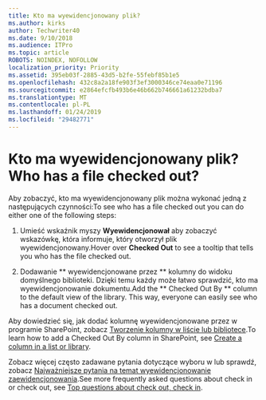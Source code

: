 ```yaml
---
title: Kto ma wyewidencjonowany plik?
ms.author: kirks
author: Techwriter40
ms.date: 9/10/2018
ms.audience: ITPro
ms.topic: article
ROBOTS: NOINDEX, NOFOLLOW
localization_priority: Priority
ms.assetid: 395eb03f-2885-43d5-b2fe-55febf85b1e5
ms.openlocfilehash: 432c8a2a18fe903f3ef3000346ce74eaa0e71196
ms.sourcegitcommit: e2864efcfb493b6e46b662b746661a61232bdba7
ms.translationtype: MT
ms.contentlocale: pl-PL
ms.lasthandoff: 01/24/2019
ms.locfileid: "29482771"
---
```

# <a name="who-has-a-file-checked-out"></a><span data-ttu-id="a4305-102">Kto ma wyewidencjonowany plik?</span><span class="sxs-lookup"><span data-stu-id="a4305-102">Who has a file checked out?</span></span>

<span data-ttu-id="a4305-103">Aby zobaczyć, kto ma wyewidencjonowany plik można wykonać jedną z następujących czynności:</span><span class="sxs-lookup"><span data-stu-id="a4305-103">To see who has a file checked out you can do either one of the following steps:</span></span>
  
1. <span data-ttu-id="a4305-104">Umieść wskaźnik myszy **Wyewidencjonował** aby zobaczyć wskazówkę, która informuje, który otworzył plik wyewidencjonowany.</span><span class="sxs-lookup"><span data-stu-id="a4305-104">Hover over **Checked Out** to see a tooltip that tells you who has the file checked out.</span></span> 
    
2. <span data-ttu-id="a4305-p101">Dodawanie \*\* wyewidencjonowane przez \*\* kolumny do widoku domyślnego biblioteki. Dzięki temu każdy może łatwo sprawdzić, kto ma wyewidencjonowanie dokumentu.</span><span class="sxs-lookup"><span data-stu-id="a4305-p101">Add the \*\* Checked Out By \*\* column to the default view of the library. This way, everyone can easily see who has a document checked out.</span></span> 
    
<span data-ttu-id="a4305-107">Aby dowiedzieć się, jak dodać kolumnę wyewidencjonowane przez w programie SharePoint, zobacz [Tworzenie kolumny w liście lub bibliotece](https://go.microsoft.com/fwlink/?linkid=2019591).</span><span class="sxs-lookup"><span data-stu-id="a4305-107">To learn how to add a Checked Out By column in SharePoint, see [Create a column in a list or library](https://go.microsoft.com/fwlink/?linkid=2019591).</span></span> 
  
<span data-ttu-id="a4305-108">Zobacz więcej często zadawane pytania dotyczące wyboru w lub sprawdź, zobacz [Najważniejsze pytania na temat wyewidencjonowanie zaewidencjonowania](https://go.microsoft.com/fwlink/?linkid=2018786).</span><span class="sxs-lookup"><span data-stu-id="a4305-108">See more frequently asked questions about check in or check out, see [Top questions about check out, check in](https://go.microsoft.com/fwlink/?linkid=2018786).</span></span>
  

